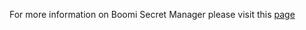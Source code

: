 For more information on Boomi Secret Manager please visit this [page](https://github.com/anthonyrabiaza/boomisecretmanager)
